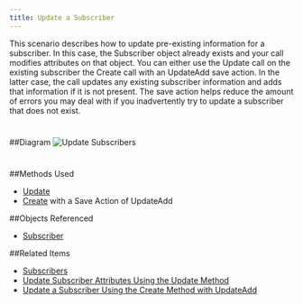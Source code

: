 ```yaml
---
title: Update a Subscriber
---
```

<p>This scenario describes how to update pre-existing information for a subscriber. In this case, the Subscriber object already exists and your call modifies attributes on that object. You can either use the Update call on the existing subscriber the Create call with an UpdateAdd save action. In the latter case, the call updates any existing subscriber information and adds that information if it is not present. The save action helps reduce the amount of errors you may deal with if you inadvertently try to update a subscriber that does not exist.</p>

##Diagram
<img src="images/updatesubscriber.jpg" alt="Update Subscribers" style="margin: 25px 0;" />

##Methods Used
<ul>
<li><a href="update.htm" title="Update">Update</a></li>
<li><a href="create.htm" title="Create">Create</a> with a Save Action of UpdateAdd</li>
</ul>

##Objects Referenced
<ul>
<li><a href="subscriber.htm" title="Subscriber">Subscriber</a></li>
</ul>

##Related Items
* [Subscribers](https://help.salesforce.com/articleView?id=mc_es_subscribers_without_enhanced_subscriber_features.htm&type=5)
* [Update Subscriber Attributes Using the Update Method](updating_subscriber_attributes_using_the_update_method.htm)
* [Update a Subscriber Using the Create Method with UpdateAdd](updating_an_existing_subscriber_using_the_create_method_with_updateadd.htm)
